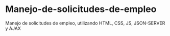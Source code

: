 # Manejo-de-solicitudes-de-empleo
Manejo de solicitudes de empleo, utilizando HTML, CSS, JS, JSON-SERVER y AJAX
